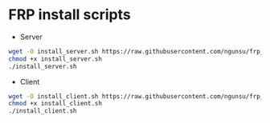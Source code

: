 # FRP install scripts

- Server

```bash
wget -O install_server.sh https://raw.githubusercontent.com/ngunsu/frp_install_scripts/main/install_server.sh
chmod +x install_server.sh
./install_server.sh
```

- Client

```bash
wget -O install_client.sh https://raw.githubusercontent.com/ngunsu/frp_install_scripts/main/install_client.sh
chmod +x install_client.sh
./install_client.sh
```
